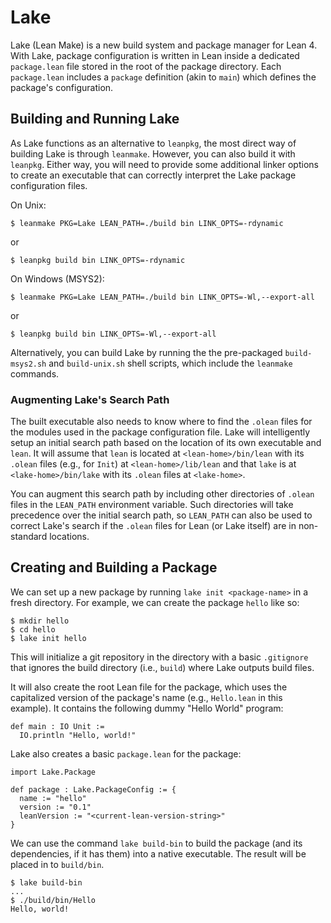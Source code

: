 # Lake

Lake (Lean Make) is a new build system and package manager for Lean 4.
With Lake, package configuration is written in Lean inside a dedicated `package.lean` file stored in the root of the package directory. Each `package.lean` includes a `package` definition (akin to `main`) which defines the package's configuration.

## Building and Running Lake

As Lake functions as an alternative to `leanpkg`, the most direct way of building Lake is through `leanmake`. However, you can also build it with `leanpkg`. Either way, you will need to provide some additional linker options to create an executable that can correctly interpret the Lake package configuration files.

On Unix:

```
$ leanmake PKG=Lake LEAN_PATH=./build bin LINK_OPTS=-rdynamic
```

or

```
$ leanpkg build bin LINK_OPTS=-rdynamic
```

On Windows (MSYS2):

```
$ leanmake PKG=Lake LEAN_PATH=./build bin LINK_OPTS=-Wl,--export-all
```

or

```
$ leanpkg build bin LINK_OPTS=-Wl,--export-all
```

Alternatively, you can build Lake by running the the pre-packaged `build-msys2.sh` and `build-unix.sh` shell scripts, which include the `leanmake` commands.

### Augmenting Lake's Search Path

The built executable also needs to know where to find the `.olean` files for the modules used in the package configuration file. Lake will intelligently setup an initial search path based on the location of its own executable and `lean`. It will assume that `lean` is located at `<lean-home>/bin/lean` with its `.olean` files (e.g., for `Init`) at `<lean-home>/lib/lean` and that `lake` is at `<lake-home>/bin/lake` with its `.olean` files at `<lake-home>`.

You can augment this search path by including other directories of `.olean` files in the `LEAN_PATH` environment variable. Such directories will take precedence over the initial search path, so `LEAN_PATH` can also be used to correct Lake's search if the `.olean` files for Lean (or Lake itself) are in non-standard locations.

## Creating and Building a Package

We can set up a new package by running `lake init <package-name>` in a fresh directory. For example, we can create the package `hello` like so:

```
$ mkdir hello
$ cd hello
$ lake init hello
```

This will initialize a git repository in the directory with a basic `.gitignore` that ignores the build directory (i.e., `build`) where Lake outputs build files.

It will also create the root Lean file for the package, which uses the capitalized version of the package's name (e.g., `Hello.lean` in this example). It contains the following dummy "Hello World" program:

```lean
def main : IO Unit :=
  IO.println "Hello, world!"
```

Lake also creates a basic `package.lean` for the package:

```lean
import Lake.Package

def package : Lake.PackageConfig := {
  name := "hello"
  version := "0.1"
  leanVersion := "<current-lean-version-string>"
}
```

We can use the command `lake build-bin` to build the package (and its dependencies, if it has them) into a native executable. The result will be placed in to `build/bin`.

```
$ lake build-bin
...
$ ./build/bin/Hello
Hello, world!
```
